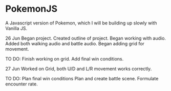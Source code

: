 # PokemonJS
A Javascript version of Pokemon, which I will be building up slowly with Vanilla JS.

26 Jun
Began project.
Created outline of project.
Began working with audio.
Added both walking audio and battle audio.
Began adding grid for movement.

TO DO: Finish working on grid.
Add final win conditions.

27 Jun
Worked on Grid, both U/D and L/R movement works correctly.

TO DO: Plan final win conditions
Plan and create battle scene.
Formulate encounter rate.
